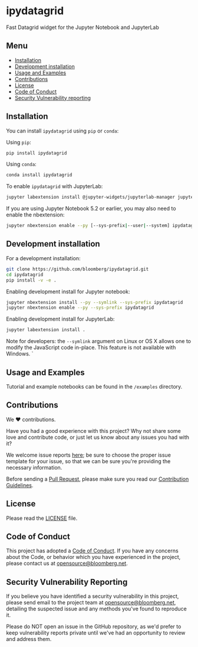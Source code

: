 
# ipydatagrid

Fast Datagrid widget for the Jupyter Notebook and JupyterLab


## Menu
- [Installation](#Installation)
- [Development installation](#Development-installation)
- [Usage and Examples](#Usage-and-Examples)
- [Contributions](#Contributions)
- [License](#License)
- [Code of Conduct](#Code-of-Conduct)
- [Security Vulnerability reporting](#Security-Vulnerability-reporting)

## Installation

You can install `ipydatagrid` using `pip` or `conda`:

Using `pip`:
```bash
pip install ipydatagrid
```

Using `conda`:
```bash
conda install ipydatagrid
```

To enable `ipydatagrid` with JupyterLab:

```bash
jupyter labextension install @jupyter-widgets/jupyterlab-manager jupyter-datagrid
```

If you are using Jupyter Notebook 5.2 or earlier, you may also need to enable
the nbextension:
```bash
jupyter nbextension enable --py [--sys-prefix|--user|--system] ipydatagrid
```

## Development installation

For a development installation:

```bash
git clone https://github.com/bloomberg/ipydatagrid.git
cd ipydatagrid
pip install -v -e .
```

Enabling development install for Jupyter notebook:
```bash
jupyter nbextension install --py --symlink --sys-prefix ipydatagrid
jupyter nbextension enable --py --sys-prefix ipydatagrid
```

Enabling development install for JupyterLab:
```bash
jupyter labextension install .
```

Note for developers: the `--symlink` argument on Linux or OS X allows one to modify the JavaScript code in-place. This feature is not available with Windows.
`

## Usage and Examples
Tutorial and example notebooks can be found in the `/examples` directory.

## Contributions

We :heart: contributions.

Have you had a good experience with this project? Why not share some love and contribute code, or just let us know about any issues you had with it?

We welcome issue reports [here](../../issues); be sure to choose the proper issue template for your issue, so that we can be sure you're providing the necessary information.

Before sending a [Pull Request](../../pulls), please make sure you read our
[Contribution Guidelines](https://github.com/bloomberg/.github/blob/master/CONTRIBUTING.md).

## License

Please read the [LICENSE](LICENSE) file.

## Code of Conduct

This project has adopted a [Code of Conduct](https://github.com/bloomberg/.github/blob/master/CODE_OF_CONDUCT.md).
If you have any concerns about the Code, or behavior which you have experienced in the project, please
contact us at opensource@bloomberg.net.

## Security Vulnerability Reporting

If you believe you have identified a security vulnerability in this project, please send email to the project
team at opensource@bloomberg.net, detailing the suspected issue and any methods you've found to reproduce it.

Please do NOT open an issue in the GitHub repository, as we'd prefer to keep vulnerability reports private until
we've had an opportunity to review and address them.
